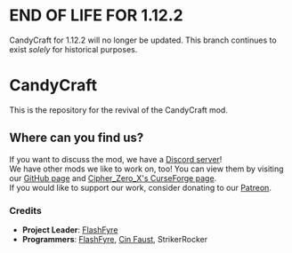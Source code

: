 # END OF LIFE FOR 1.12.2  
CandyCraft for 1.12.2 will no longer be updated. This branch continues to exist *solely* for historical purposes.

# CandyCraft  
This is the repository for the revival of the CandyCraft mod.

## Where can you find us?  
If you want to discuss the mod, we have a [Discord server](https://discord.gg/Rdc86yA)!  
We have other mods we like to work on, too! You can view them by visiting our [GitHub page](https://github.com/Cryptic-Mushroom) and [Cipher_Zero_X's CurseForge page](https://www.curseforge.com/members/cipher_zero_x/projects).  
If you would like to support our work, consider donating to our [Patreon](https://www.patreon.com/crypticmushroom).

### Credits  
- **Project Leader**: [FlashFyre](https://github.com/Fla5hFyre)
- **Programmers**: [FlashFyre](https://github.com/Fla5hFyre), [Cin Faust](https://github.com/Cin-Faust), StrikerRocker
